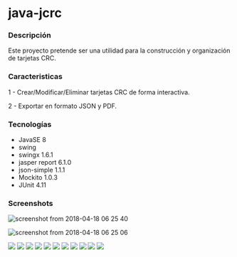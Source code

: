 # java-jcrc

### Descripción
Este proyecto pretende ser una utilidad para la construcción y organización de tarjetas CRC.

### Caracteristicas
1 - Crear/Modificar/Eliminar tarjetas CRC de forma interactiva.

2 - Exportar en formato JSON y PDF.

### Tecnologías
* JavaSE 8
* swing
* swingx 1.6.1
* jasper report 6.1.0
* json-simple 1.1.1
* Mockito 1.0.3
* JUnit 4.11

### Screenshots
![screenshot from 2018-04-18 06 25 40](https://user-images.githubusercontent.com/34853850/38923712-9a9ab01c-42d1-11e8-9c75-ce33ca638959.png)

![screenshot from 2018-04-18 06 25 06](https://user-images.githubusercontent.com/34853850/38923726-a3198f7e-42d1-11e8-8056-9b6e0ddb7e4d.png)

[![](https://sonarcloud.io/api/project_badges/measure?project=com.maxicorrea%3AJcrc&metric=bugs)](https://sonarcloud.io/dashboard?id=com.maxicorrea%3AJcrc)
[![](https://sonarcloud.io/api/project_badges/measure?project=com.maxicorrea%3AJcrc&metric=code_smells)](https://sonarcloud.io/dashboard?id=com.maxicorrea%3AJcrc)
[![](https://sonarcloud.io/api/project_badges/measure?project=com.maxicorrea%3AJcrc&metric=coverage)](https://sonarcloud.io/dashboard?id=com.maxicorrea%3AJcrc)
[![](https://sonarcloud.io/api/project_badges/measure?project=com.maxicorrea%3AJcrc&metric=duplicated_lines_density)](https://sonarcloud.io/dashboard?id=com.maxicorrea%3AJcrc)
[![](https://sonarcloud.io/api/project_badges/measure?project=com.maxicorrea%3AJcrc&metric=ncloc)](https://sonarcloud.io/dashboard?id=com.maxicorrea%3AJcrc)
[![](https://sonarcloud.io/api/project_badges/measure?project=com.maxicorrea%3AJcrc&metric=sqale_rating)](https://sonarcloud.io/dashboard?id=com.maxicorrea%3AJcrc)
[![](https://sonarcloud.io/api/project_badges/measure?project=com.maxicorrea%3AJcrc&metric=alert_status)](https://sonarcloud.io/dashboard?id=com.maxicorrea%3AJcrc)
[![](https://sonarcloud.io/api/project_badges/measure?project=com.maxicorrea%3AJcrc&metric=reliability_rating)](https://sonarcloud.io/dashboard?id=com.maxicorrea%3AJcrc)
[![](https://sonarcloud.io/api/project_badges/measure?project=com.maxicorrea%3AJcrc&metric=security_rating)](https://sonarcloud.io/dashboard?id=com.maxicorrea%3AJcrc)
[![](https://sonarcloud.io/api/project_badges/measure?project=com.maxicorrea%3AJcrc&metric=sqale_index)](https://sonarcloud.io/dashboard?id=com.maxicorrea%3AJcrc)
[![](https://sonarcloud.io/api/project_badges/measure?project=com.maxicorrea%3AJcrc&metric=vulnerabilities)](https://sonarcloud.io/dashboard?id=com.maxicorrea%3AJcrc)
